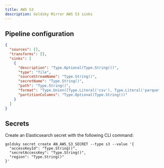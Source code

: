 ```yaml
---
title: AWS S3
description: Goldsky Mirror AWS S3 sinks
---
```



## Pipeline configuration

```json
{
  "sources": [],
  "transforms": [],
  "sinks": [
    {
      "description": "Type.Optional(Type.String())",
      "type": "file",
      "sourceStreamName": "Type.String()",
      "secretName": "Type.String()",
      "path": "Type.String()",
      "format": "Type.Union([Type.Literal('csv'), Type.Literal('parquet')])",
      "partitionColumns": "Type.Optional(Type.String())"
    }
  ]
}
```

## Secrets

Create an Elasticsearch secret with the following CLI command:

```shell
goldsky secret create AN_AWS_S3_SECRET --type s3 --value '{
  "accessKeyId": "Type.String()",
  "secretAccessKey": "Type.String()",
  "region": "Type.String()"
}'
```
